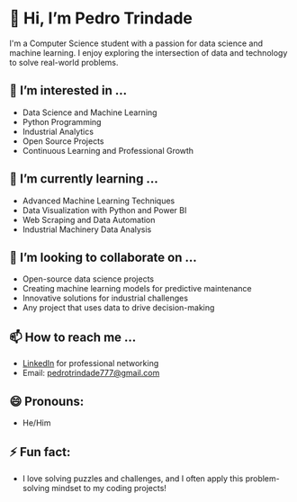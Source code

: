 # 👋 Hi, I’m Pedro Trindade

I'm a Computer Science student with a passion for data science and machine learning. I enjoy exploring the intersection of data and technology to solve real-world problems.

## 👀 I’m interested in ...
- Data Science and Machine Learning
- Python Programming
- Industrial Analytics
- Open Source Projects
- Continuous Learning and Professional Growth

## 🌱 I’m currently learning ...
- Advanced Machine Learning Techniques
- Data Visualization with Python and Power BI
- Web Scraping and Data Automation
- Industrial Machinery Data Analysis

## 💞️ I’m looking to collaborate on ...
- Open-source data science projects
- Creating machine learning models for predictive maintenance
- Innovative solutions for industrial challenges
- Any project that uses data to drive decision-making

## 📫 How to reach me ...
- [LinkedIn](https://www.linkedin.com/in/pedrotrindade) for professional networking
- Email: pedrotrindade777@gmail.com

## 😄 Pronouns:
- He/Him

## ⚡ Fun fact:
- I love solving puzzles and challenges, and I often apply this problem-solving mindset to my coding projects!
